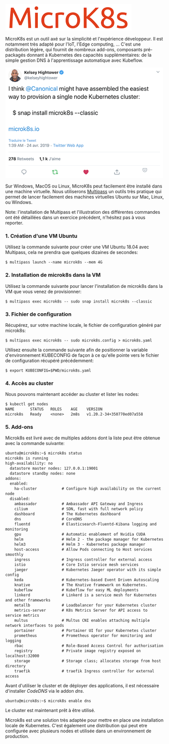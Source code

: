 ![Logo](./images/local/microk8s-logo.png)

MicroK8s est un outil axé sur la simplicité et l'expérience développeur. Il est notamment très adapté pour l'IoT, l'Edge computing, ... C'est une distribution légère, qui fournit de nombreux add-ons, composants pré-packagés donnant à Kubernetes des capacités supplémentaires: de la simple gestion DNS à l'apprentissage automatique avec Kubeflow.

![Kelsey](./images/local/microk8s-1.png)

Sur Windows, MacOS ou Linux, MicroK8s peut facilement être installé dans une machine virtuelle. Nous utiliserons [Multipass](https://multipass.run) un outils très pratique qui permet de lancer facilement des machines virtuelles Ubuntu sur Mac, Linux, ou Windows.

Note: l'installation de Multipass et l'illustration des différentes commandes ont été détaillées dans un exercice précédent, n'hésitez pas à vous reporter.


### 1. Création d'une VM Ubuntu

Utilisez la commande suivante pour créer une VM Ubuntu 18.04 avec Multipass, cela ne prendra que quelques dizaines de secondes:

```
$ multipass launch --name microk8s --mem 4G
```

### 2. Installation de microk8s dans la VM

Utilisez la commande suivante pour lancer l'installation de microk8s dans la VM que vous venez de provisionner:

```
$ multipass exec microk8s -- sudo snap install microk8s --classic
```

### 3. Fichier de configuration

Récupérez, sur votre machine locale, le fichier de configuration généré par microk8s:

```
$ multipass exec microk8s -- sudo microk8s.config > microk8s.yaml
```

Utilisez ensuite la commande suivante afin de positionner la variable d'environnement KUBECONFIG de façon à ce qu'elle pointe vers le fichier de configuration récupéré précédemment:

```
$ export KUBECONFIG=$PWD/microk8s.yaml
```

### 4. Accès au cluster

Nous pouvons maintenant accéder au cluster et lister les nodes:

```
$ kubectl get nodes
NAME       STATUS   ROLES    AGE    VERSION
microk8s   Ready    <none>   2m8s   v1.20.2-34+350770ed07a558
```

### 5. Add-ons

Microk8s est livré avec de multiples addons dont la liste peut être obtenue avec la commande suivante:

```
ubuntu@microk8s:~$ microk8s status
microk8s is running
high-availability: no
  datastore master nodes: 127.0.0.1:19001
  datastore standby nodes: none
addons:
  enabled:
    ha-cluster           # Configure high availability on the current node
  disabled:
    ambassador           # Ambassador API Gateway and Ingress
    cilium               # SDN, fast with full network policy
    dashboard            # The Kubernetes dashboard
    dns                  # CoreDNS
    fluentd              # Elasticsearch-Fluentd-Kibana logging and monitoring
    gpu                  # Automatic enablement of Nvidia CUDA
    helm                 # Helm 2 - the package manager for Kubernetes
    helm3                # Helm 3 - Kubernetes package manager
    host-access          # Allow Pods connecting to Host services smoothly
    ingress              # Ingress controller for external access
    istio                # Core Istio service mesh services
    jaeger               # Kubernetes Jaeger operator with its simple config
    keda                 # Kubernetes-based Event Driven Autoscaling
    knative              # The Knative framework on Kubernetes.
    kubeflow             # Kubeflow for easy ML deployments
    linkerd              # Linkerd is a service mesh for Kubernetes and other frameworks
    metallb              # Loadbalancer for your Kubernetes cluster
    metrics-server       # K8s Metrics Server for API access to service metrics
    multus               # Multus CNI enables attaching multiple network interfaces to pods
    portainer            # Portainer UI for your Kubernetes cluster
    prometheus           # Prometheus operator for monitoring and logging
    rbac                 # Role-Based Access Control for authorisation
    registry             # Private image registry exposed on localhost:32000
    storage              # Storage class; allocates storage from host directory
    traefik              # traefik Ingress controller for external access
```

Avant d'utiliser le cluster et de déployer des applications, il est nécessaire d'installer *CodeDNS* via le addon *dns*.

```
ubuntu@microk8s:~$ microk8s enable dns
```

Le cluster est maintenant prêt à être utilisé.


Microk8s est une solution très adaptée pour mettre en place une installation locale de  Kubernetes. C'est également une distribution qui peut etre configurée avec plusieurs nodes et utilisée dans un environnement de production.

